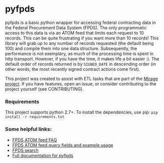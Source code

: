 # pyfpds
pyfpds is a basic python wrapper for accessing federal contracting data in the Federal Procurement Data System (FPDS). The only programmatic access to this data is via an ATOM feed that limits each request to 10 records. This can be quite frustrating if you want more than 10 records! This library will grab up to any number of records requested (the default being 100) and compile them into one data structure. Subsequently, the performance is not exemplary, as much of the processing time is spent in http transport. However, if you have the time, it makes life a bit easier :). The default order of records returned is by `SIGNED_DATE` in descending order (in other words, the most recently signed contract actions come first).

This project was created to assist with ETL tasks that are part of the [Mirage project](https://github.com/18F/mirage). If you have features, open an issue, or consider contributing to the project yourself (see CONTRIBUTING).

### Requirements
This project supports python 2.7+. To install the dependencies, use pip:
``` pip install -r requirements.txt ```


### Some helpful links:
* [FPDS ATOM feed FAQ](http://beta.fpdsng.com/wiki/index.php/ATOM_Feed_FAQ)
* [FPDS ATOM feed query fields and example usage](https://www.fpds.gov/wiki/index.php/Atom_Feed_Usage)
* [FPDS search](https://www.fpds.gov/fpdsng_cms/index.php/en/)
* [Full documentation for pyfpds](https://pyfpds.readthedocs.org)
